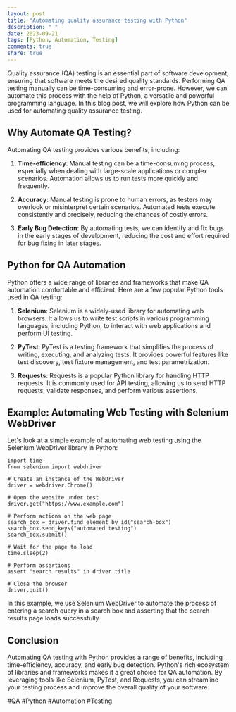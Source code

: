 ```yaml
---
layout: post
title: "Automating quality assurance testing with Python"
description: " "
date: 2023-09-21
tags: [Python, Automation, Testing]
comments: true
share: true
---
```


Quality assurance (QA) testing is an essential part of software development, ensuring that software meets the desired quality standards. Performing QA testing manually can be time-consuming and error-prone. However, we can automate this process with the help of Python, a versatile and powerful programming language. In this blog post, we will explore how Python can be used for automating quality assurance testing.

## Why Automate QA Testing?

Automating QA testing provides various benefits, including:

1. **Time-efficiency**: Manual testing can be a time-consuming process, especially when dealing with large-scale applications or complex scenarios. Automation allows us to run tests more quickly and frequently.

2. **Accuracy**: Manual testing is prone to human errors, as testers may overlook or misinterpret certain scenarios. Automated tests execute consistently and precisely, reducing the chances of costly errors.

3. **Early Bug Detection**: By automating tests, we can identify and fix bugs in the early stages of development, reducing the cost and effort required for bug fixing in later stages.

## Python for QA Automation

Python offers a wide range of libraries and frameworks that make QA automation comfortable and efficient. Here are a few popular Python tools used in QA testing:

1. **Selenium**: Selenium is a widely-used library for automating web browsers. It allows us to write test scripts in various programming languages, including Python, to interact with web applications and perform UI testing.

2. **PyTest**: PyTest is a testing framework that simplifies the process of writing, executing, and analyzing tests. It provides powerful features like test discovery, test fixture management, and test parametrization.

3. **Requests**: Requests is a popular Python library for handling HTTP requests. It is commonly used for API testing, allowing us to send HTTP requests, validate responses, and perform various assertions.

## Example: Automating Web Testing with Selenium WebDriver

Let's look at a simple example of automating web testing using the Selenium WebDriver library in Python:

```
import time
from selenium import webdriver

# Create an instance of the WebDriver
driver = webdriver.Chrome()

# Open the website under test
driver.get("https://www.example.com")

# Perform actions on the web page
search_box = driver.find_element_by_id("search-box")
search_box.send_keys("automated testing")
search_box.submit()

# Wait for the page to load
time.sleep(2)

# Perform assertions
assert "search results" in driver.title

# Close the browser
driver.quit()
```

In this example, we use Selenium WebDriver to automate the process of entering a search query in a search box and asserting that the search results page loads successfully.

## Conclusion

Automating QA testing with Python provides a range of benefits, including time-efficiency, accuracy, and early bug detection. Python's rich ecosystem of libraries and frameworks makes it a great choice for QA automation. By leveraging tools like Selenium, PyTest, and Requests, you can streamline your testing process and improve the overall quality of your software.

#QA #Python #Automation #Testing